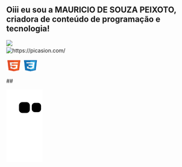 ## Oiii eu sou a MAURICIO DE SOUZA PEIXOTO, criadora de conteúdo de programação e tecnologia!
<div align="direct">
  <img height="180em" src="https://github-readme-stats.vercel.app/api?username=mauriciosouzzapeixoto&show=Dark"/></div>

<div align="left">
<img align="right" alt="" height="150" style="border-radius:50px;" src="<a href="https://picasion.com/">
<img src="https://i.picasion.com/pic91/ad41067acb40f02d3d659c400bd41b4d.gif" width="90" height="90" border="0" alt="https://picasion.com/" /></a><br/></div>
<div style="display: inline_block"><br>
  <img align="center" alt="Rafa-HTML" height="30" width="40" src="https://raw.githubusercontent.com/devicons/devicon/master/icons/html5/html5-original.svg">
  <img align="center" alt="Rafa-CSS" height="30" width="40" src="https://raw.githubusercontent.com/devicons/devicon/master/icons/css3/css3-original.svg">
<!--
  <img align="center" alt="Rafa-Js" height="30" width="40" src="https://raw.githubusercontent.com/devicons/devicon/master/icons/javascript/javascript-plain.svg">
  <img align="center" alt="Rafa-Ts" height="30" width="40" src="https://raw.githubusercontent.com/devicons/devicon/master/icons/typescript/typescript-plain.svg">
  <img align="center" alt="Rafa-React" height="30" width="40" src="https://raw.githubusercontent.com/devicons/devicon/master/icons/react/react-original.svg">
  <img align="center" alt="Rafa-Python" height="30" width="40" src="https://raw.githubusercontent.com/devicons/devicon/master/icons/python/python-original.svg">
  <img align="center" alt="Rafa-Csharp" height="30" width="40" src="https://raw.githubusercontent.com/devicons/devicon/master/icons/csharp/csharp-original.svg">-->
  <br><br> 
</div>  
  ##  
<div> 

  ![Snake animation](https://github.com/rafaballerini/rafaballerini/blob/output/github-contribution-grid-snake.svg)
 
</div>
